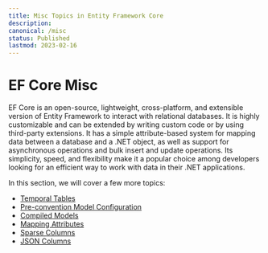 ```yaml
---
title: Misc Topics in Entity Framework Core
description: 
canonical: /misc
status: Published
lastmod: 2023-02-16
---
```


# EF Core Misc

EF Core is an open-source, lightweight, cross-platform, and extensible version of Entity Framework to interact with relational databases. It is highly customizable and can be extended by writing custom code or by using third-party extensions. It has a simple attribute-based system for mapping data between a database and a .NET object, as well as support for asynchronous operations and bulk insert and update operations. Its simplicity, speed, and flexibility make it a popular choice among developers looking for an efficient way to work with data in their .NET applications.


In this section, we will cover a few more topics:

 - [Temporal Tables](/misc/temporal-tables)
 - [Pre-convention Model Configuration](/misc/pre-convention-model-configuration)
 - [Compiled Models](/misc/compiled-models)
 - [Mapping Attributes](/misc/mapping-attributes)
 - [Sparse Columns](/misc/sparse-columns)
 - [JSON Columns](/misc/json-columns)

